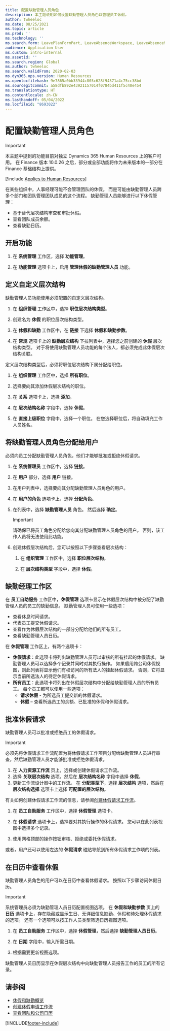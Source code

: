 ```yaml
---
title: 配置缺勤管理人员角色
description: 本主题说明如何设置缺勤管理人员角色以管理员工休假。
author: twheeloc
ms.date: 08/25/2021
ms.topic: article
ms.prod: ''
ms.technology: ''
ms.search.form: LeavePlanFormPart, LeaveAbsenceWorkspace, LeaveAbsenceManager
audience: Application User
ms.custom: intro-internal
ms.assetid: ''
ms.search.region: Global
ms.author: twheeloc
ms.search.validFrom: 2020-02-03
ms.dyn365.ops.version: Human Resources
ms.openlocfilehash: 9e7865a0bb33944c803c628f94371a4c75cc38bd
ms.sourcegitcommit: a58dfb892e43921157014f0784bd411f5c40e454
ms.translationtype: HT
ms.contentlocale: zh-CN
ms.lasthandoff: 05/04/2022
ms.locfileid: "8693022"
---
```

# <a name="configure-the-absence-manager-role"></a>配置缺勤管理人员角色

>[!Important]
>本主题中提到的功能目前对独立 Dynamics 365 Human Resources 上的客户可用。 在 Finance 版本 10.0.26 之后，部分或全部功能将作为未来版本的一部分在 Finance 基础结构上提供。

[!include [Applies to Human Resources](../includes/applies-to-hr.md)]

在某些组织中，人事经理可能不会管理团队的休假。 而是可能由缺勤管理人员跨多个部门和团队管理团队成员的这个流程。 缺勤管理人员能够进行以下休假管理：

- 基于替代层次结构审查和审批休假。
- 查看团队成员余额。
- 查看缺勤日历。

## <a name="turn-on-the-feature"></a>开启功能

1. 在 **系统管理** 工作区，选择 **功能管理**。

2. 在 **功能管理** 选项卡上，启用 **管理休假的缺勤管理人员** 功能。

## <a name="define-a-custom-hierarchy"></a>定义自定义层次结构

缺勤管理人员功能使用必须配置的自定义层次结构。

1. 在 **组织管理** 工作区中，选择 **职位层次结构类型**。

2. 创建名为 **休假** 的职位层次结构类型。

3. 在 **休假和缺勤** 工作区中，在 **链接** 下选择 **休假和缺勤参数**。

4. 在 **常规** 选项卡上的 **缺勤层次结构** 下拉列表中，选择您之前创建的 **休假** 层次结构类型。 对于将使用缺勤管理人员功能的每个法人，都必须完成此休假层次结构关联。

定义层次结构类型后，必须将职位层次结构下属分配给职位。

1. 在 **组织管理** 工作区中，选择 **所有职位**。

2. 选择要向其添加休假层次结构的职位。

3. 在 **关系** 选项卡上，选择 **添加**。

4. 在 **层次结构名称** 字段中，选择 **休假**。

5. 在 **直接上级职位** 字段中，选择一个职位。 在您选择职位后，将自动填充工作人员姓名。

## <a name="assign-the-absence-manager-role-to-a-user"></a>将缺勤管理人员角色分配给用户

必须向员工分配缺勤管理人员角色，他们才能够批准或拒绝休假请求。

1. 在 **系统管理员** 工作区中，选择 **链接**。

2. 在 **用户** 部分，选择 **用户** 链接。

3. 在用户列表中，选择要向其分配缺勤管理人员角色的用户。

4. 在 **用户的角色** 选项卡上，选择 **分配角色**。

5. 在列表中，选择 **缺勤管理人员** 角色。 然后选择 **确定**。

    > [!IMPORTANT]
    > 请确保已将员工角色分配给您向其分配缺勤管理人员角色的用户。 否则，该工作人员将无法使用此功能。

6. 创建休假层次结构后，您可以按照以下步骤查看层次结构：

    1. 在 **组织管理** 工作区中，选择 **职位层次结构**。
    
    2. 在 **层次结构类型** 字段中，选择 **休假**。

## <a name="absence-manager-workspace"></a>缺勤经理工作区

在 **员工自助服务** 工作区中，**休假管理** 选项卡显示在休假层次结构中被分配了缺勤管理人员的员工的缺勤信息。 缺勤管理人员可使用一些选项： 
 - 查看休息时间请求。</br>
 - 代表员工提交休假请求。</br>
 - 查看作为休假层次结构的一部分分配给他们的所有员工。</br>
 - 查看缺勤管理人员日历。</br>

在 **休假管理** 工作区上，有两个选项卡：
 - **休假请求**：此选项卡将列出缺勤管理人员可以审核的所有挂起的休假请求。 缺勤管理人员可以选择多个记录并同时对其执行操作。 如果启用跨公司休假视图，则此列表将显示他们有权访问的所有法人的挂起休假请求。 否则，它将显示当前所选法人的待定休假请求。 </br>
 - **所有员工**：此选项卡将列出在休假层次结构中分配给缺勤管理人员的所有员工。 每个员工都可以使用一些选项：
    - **请求休假** - 为所选员工提交新的休假请求。</br>
    - **休假** – 查看所选员工的余额、已批准的休假和休假请求。</br>

## <a name="approve-time-off-requests"></a>批准休假请求

缺勤管理人员可以批准或拒绝员工的休假请求。 

> [!IMPORTANT]
> 必须先将休假请求工作流配置为将休假请求工作项目分配给缺勤管理人员进行审查，然后缺勤管理人员才能够批准或拒绝休假请求。
>
> 1. 在 **人力资源工作流** 页上，选择或创建休假请求工作流。
> 2. 选择 **关联层次结构** 选项，然后在 **层次结构名称** 字段中选择 **休假**。
> 3. 更新工作流设计器中的工作流。 在 **分配类型下**，选择 **层次结构** 选项，然后在 **层次结构选择** 选项卡上选择 **可配置的层次结构**。
>
> 有关如何创建休假请求工作流的信息，请参阅[创建休假请求工作流](hr-leave-and-absence-workflow.md)。

1. 在 **员工自助服务** 工作区中，选择 **休假管理** 选项卡。

2. 在 **休假请求** 选项卡上，选择要对其执行操作的休假请求。 您可以在此列表视图中选择多个记录。

3. 使用网格顶部的操作按钮审核、拒绝或委托休假请求。 

或者，用户还可以使用左边的 **休假请求** 磁贴导航到所有休假请求工作项的列表。 

## <a name="view-time-off-in-the-calendar"></a>在日历中查看休假

缺勤管理人员角色的用户可以在日历中查看休假请求。 按照以下步骤访问休假日历。

> [!IMPORTANT]
> 系统管理员必须为缺勤管理人员日历配置视图选项。 在 **休假和缺勤参数** 页上的 **日历** 选项卡上，存在隐藏或显示生日、无详细信息缺勤、休假和待处理休假请求的选项。 还有一个选项可以按工作人员类型筛选日历视图选项。

1. 在 **员工自助服务** 工作区中，选择 **休假管理**，然后选择 **缺勤管理人员日历**。

2. 在 **日期** 字段中，输入所需日期。

3. 根据需要更新视图选项。

缺勤管理人员日历显示在休假层次结构中向缺勤管理人员报告工作的员工的所有记录。

## <a name="see-also"></a>请参阅

- [休假和缺勤概览](hr-leave-and-absence-overview.md)
- [创建休假申请工作流](hr-leave-and-absence-workflow.md)
- [查看团队和公司日历](hr-employee-self-service-calendar.md)

[!INCLUDE[footer-include](../includes/footer-banner.md)]
